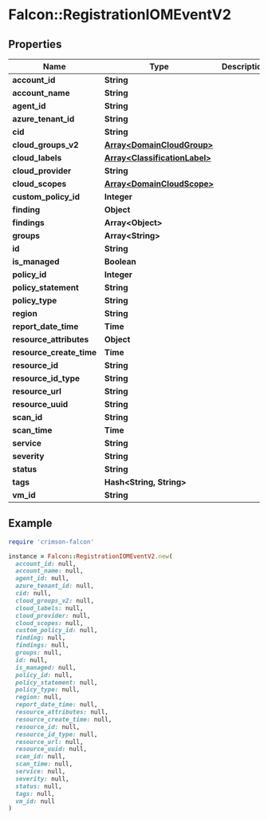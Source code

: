 # Falcon::RegistrationIOMEventV2

## Properties

| Name | Type | Description | Notes |
| ---- | ---- | ----------- | ----- |
| **account_id** | **String** |  |  |
| **account_name** | **String** |  |  |
| **agent_id** | **String** |  | [optional] |
| **azure_tenant_id** | **String** |  | [optional] |
| **cid** | **String** |  |  |
| **cloud_groups_v2** | [**Array&lt;DomainCloudGroup&gt;**](DomainCloudGroup.md) |  | [optional] |
| **cloud_labels** | [**Array&lt;ClassificationLabel&gt;**](ClassificationLabel.md) |  | [optional] |
| **cloud_provider** | **String** |  |  |
| **cloud_scopes** | [**Array&lt;DomainCloudScope&gt;**](DomainCloudScope.md) |  | [optional] |
| **custom_policy_id** | **Integer** |  | [optional] |
| **finding** | **Object** |  |  |
| **findings** | **Array&lt;Object&gt;** |  |  |
| **groups** | **Array&lt;String&gt;** |  | [optional] |
| **id** | **String** |  |  |
| **is_managed** | **Boolean** |  | [optional] |
| **policy_id** | **Integer** |  | [optional] |
| **policy_statement** | **String** |  |  |
| **policy_type** | **String** |  | [optional] |
| **region** | **String** |  |  |
| **report_date_time** | **Time** |  |  |
| **resource_attributes** | **Object** |  |  |
| **resource_create_time** | **Time** |  |  |
| **resource_id** | **String** |  |  |
| **resource_id_type** | **String** |  |  |
| **resource_url** | **String** |  |  |
| **resource_uuid** | **String** |  |  |
| **scan_id** | **String** |  | [optional] |
| **scan_time** | **Time** |  |  |
| **service** | **String** |  |  |
| **severity** | **String** |  |  |
| **status** | **String** |  |  |
| **tags** | **Hash&lt;String, String&gt;** |  |  |
| **vm_id** | **String** |  | [optional] |

## Example

```ruby
require 'crimson-falcon'

instance = Falcon::RegistrationIOMEventV2.new(
  account_id: null,
  account_name: null,
  agent_id: null,
  azure_tenant_id: null,
  cid: null,
  cloud_groups_v2: null,
  cloud_labels: null,
  cloud_provider: null,
  cloud_scopes: null,
  custom_policy_id: null,
  finding: null,
  findings: null,
  groups: null,
  id: null,
  is_managed: null,
  policy_id: null,
  policy_statement: null,
  policy_type: null,
  region: null,
  report_date_time: null,
  resource_attributes: null,
  resource_create_time: null,
  resource_id: null,
  resource_id_type: null,
  resource_url: null,
  resource_uuid: null,
  scan_id: null,
  scan_time: null,
  service: null,
  severity: null,
  status: null,
  tags: null,
  vm_id: null
)
```

